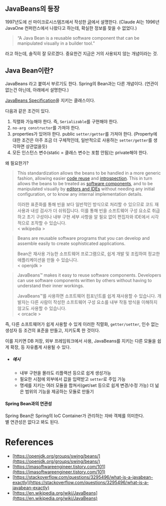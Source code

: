 ## JavaBeans의 등장

1997년도에 선 마이크로시스템즈에서 작성한 [글](https://download.oracle.com/otn-pub/jcp/7224-javabeans-1.01-fr-spec-oth-JSpec/beans.101.pdf?AuthParam=1711107759_75d21b3517c7c167517437b340ae08c8)에서 설명한다. (Claude AI는 1996년 JavaOne 컨퍼런스에서 나왔다고 하는데, 확실한 정보를 찾을 수 없었다.)

> “A Java Bean is a reusable software component that can be manipulated visually in a builder tool.”

라고 하는데, 솔직히 잘 모르겠다. 중요한건 지금은 거의 사용되지 않는 개념이라는 것.
## Java Bean이란?

JavaBeans 라고 붙여서 부르기도 한다. Spring의 Bean과는 다른 개념이다. (연관이 없는건 아닌데, 아래에서 설명한다.)

[JavaBeans Specification](https://www.oracle.com/java/technologies/javase/javabeans-spec.html)을 지키는 클래스이다.

다음과 같은 조건이 있다.

1. 직렬화 가능해야 한다. 즉, `Serializable`를 구현해야 한다.
2. `no-arg constructor`를 가져야 한다.
3. properties가 있어야 한다. public `setter/getter`를 가져야 한다. (Property에 대한 조건은 아주 조금 더 구체적인데, 일반적으로 사용하는 `setter/getter`를 생각하면 상관없을듯)
4. 모든 인스턴스 변수(static = 클래스 변수는 포함 안됨)는 private해야 한다.

왜 필요한가?

> This standardization allows the beans to be handled in a more generic fashion, allowing easier [code reuse](https://en.wikipedia.org/wiki/Code_reuse "Code reuse") and [introspection](https://en.wikipedia.org/wiki/Type_introspection "Type introspection"). This in turn allows the beans to be treated as [software components](https://en.wikipedia.org/wiki/Component-based_software_engineering "Component-based software engineering"), and to be manipulated visually by [editors and IDEs](https://en.wikipedia.org/wiki/Integrated_development_environment "Integrated development environment") without needing any initial configuration, or to know any internal implementation details.
> 
> 이러한 표준화를 통해 빈을 보다 일반적인 방식으로 처리할 수 있으므로 코드 재사용과 내성 검사가 더 쉬워집니다. 이를 통해 빈을 소프트웨어 구성 요소로 취급하고 초기 구성이나 내부 구현 세부 사항을 알 필요 없이 편집자와 IDE에서 시각적으로 조작할 수 있습니다.  
> < wikipedia >

> Beans are reusable software programs that you can develop and assemble easily to create sophisticated applications.
> 
> Bean은 재사용 가능한 소프트웨어 프로그램으로, 쉽게 개발 및 조립하여 정교한 애플리케이션을 만들 수 있습니다.  
> < openjdk >

> JavaBeans™ makes it easy to reuse software components. Developers can use software components written by others without having to understand their inner workings.
> 
> JavaBeans™를 사용하면 소프트웨어 컴포넌트를 쉽게 재사용할 수 있습니다. 개발자는 다른 사람이 작성한 소프트웨어 구성 요소를 내부 작동 방식을 이해하지 않고도 사용할 수 있습니다.  
> < orcacle >

즉, 다른 소프트웨어가 쉽게 사용할 수 있게 이러한 직렬화, `getter/setter`, 인수 없는 생성자 등 조건의 표준을 만들고, 지키도록 한 것이다.

이를 지키면 DB 저장, 외부 프레임워크에서 사용, JavaBeans를 지키는 다른 모듈을 쉽게 확장, 등 자유롭게 사용될 수 있다.

- ##### 예시
    - 내부 구현을 몰라도 리플랙션 등으로 쉽게 생성가능
    - 필요한 시점에 외부에서 값을 입력받고 `setter`로 주입 가능
    - 명세를 지키는 여러 모듈을 합쳐서(get/set 등으로 쉽게 변경/수정 가능) 더 넒은 범위의 기능을 제공하는 모듈로 만들기

#### Spring Bean과의 연관성

Spring Bean은 Spring의 IoC Container가 관리하는 자바 객체를 의미한다.    
별 연관성은 없다고 봐도 된다.

#  References
- [https://openjdk.org/groups/swing/beans/](https://openjdk.org/groups/swing/beans/)
- [https://imasoftwareengineer.tistory.com/101](https://imasoftwareengineer.tistory.com/101)
- [https://stackoverflow.com/questions/3295496/what-is-a-javabean-exactly](https://stackoverflow.com/questions/3295496/what-is-a-javabean-exactly)
- [https://en.wikipedia.org/wiki/JavaBeans](https://en.wikipedia.org/wiki/JavaBeans)
